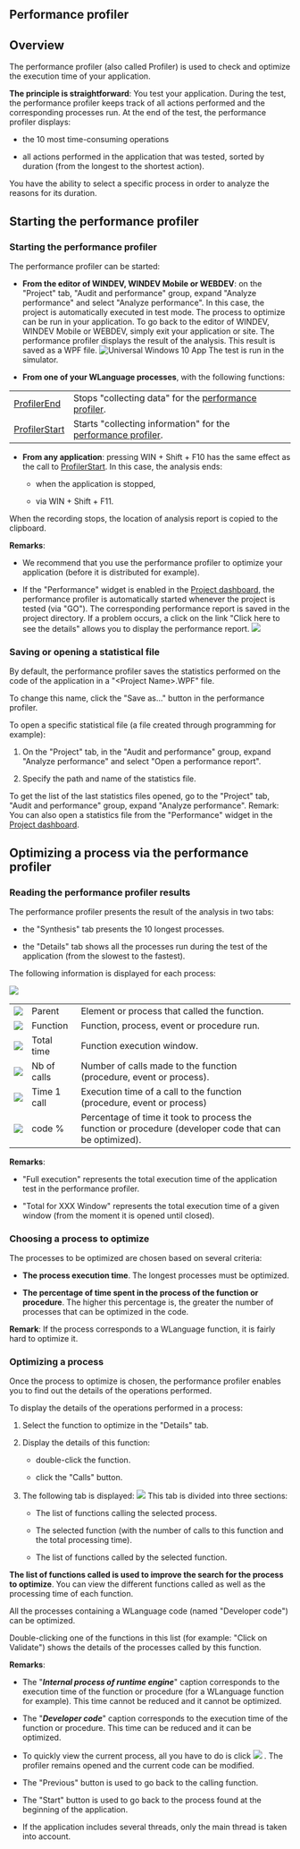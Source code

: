 


## Performance profiler
			



<a name="NOTE1"></a>
<a name="NOTE1_1"></a>


## Overview
<a name="overview_ELTTEXTE000303"></a>
The performance profiler (also called Profiler) is used to check and optimize the execution time of your application.

**The principle is straightforward**:
You test your application. During the test, the performance profiler keeps track of all actions performed and the corresponding processes run.
At the end of the test, the performance profiler displays:

- the 10 most time-consuming operations

- all actions performed in the application that was tested, sorted by duration (from the longest to the shortest action).




You have the ability to select a specific process in order to analyze the reasons for its duration.



<a name="NOTE2"></a>
<a name="NOTE2_1"></a>


## Starting the performance profiler
<a name="starting_the_performance_profiler_ELTTEXTE000327"></a>


### Starting the performance profiler
<a name="starting_the_performance_profiler_ELTPARAGRAPHE000033"></a>

The performance profiler can be started:

- **From the editor of WINDEV, WINDEV Mobile or WEBDEV**: on the "Project" tab, "Audit and performance" group, expand "Analyze performance" and select "Analyze performance". In this case, the project is automatically executed in test mode. The process to optimize can be run in your application. 
	To go back to the editor of WINDEV, WINDEV Mobile or WEBDEV, simply exit your application or site. 
	The performance profiler displays the result of the analysis. This result is saved as a WPF file.
	![Universal Windows 10 App](https://doc.pcsoft.fr/ext/images/us/UNIVERSALAPP.png) The test is run in the simulator. 

- **From one of your WLanguage processes**, with the following functions:
	


|   |   |
| --- | --- |
| [ProfilerEnd](../WDLang1/3013002.md) | Stops "collecting data" for the [performance profiler](../Editeurs/2030035.md). |
| [ProfilerStart](../WDLang1/3013012.md) | Starts "collecting information" for the [performance profiler](../Editeurs/2030035.md). |

- **From any application**: pressing WIN + Shift + F10 has the same effect as the call to [ProfilerStart](../WDLang1/3013012.md). In this case, the analysis ends: 

	- when the application is stopped,

	- via WIN + Shift + F11. 


When the recording stops, the location of analysis report is copied to the clipboard.


**Remarks**: 

- We recommend that you use the performance profiler to optimize your application (before it is distributed for example).

- If the "Performance" widget is enabled in the [Project dashboard](../Editeurs/9500221.md), the performance profiler is automatically started whenever the project is tested (via "GO"). The corresponding performance report is saved in the project directory. If a problem occurs, a click on the link "Click here to see the details" allows you to display the performance report. 
![](https://doc.pcsoft.fr/en-US/images/image.awp?langid=3&name=TDB_Wid_perf.gif)




<a name="NOTE2_2"></a>


### Saving or opening a statistical file
<a name="saving_opening_statistical_file_ELTPARAGRAPHE000106"></a>

By default, the performance profiler saves the statistics performed on the code of the application in a "&lt;Project Name&gt;.WPF" file.

To change this name, click the "Save as..." button in the performance profiler.

To open a specific statistical file (a file created through programming for example):

1. On the "Project" tab, in the "Audit and performance" group, expand "Analyze performance" and select "Open a performance report".

2. Specify the path and name of the statistics file.


To get the list of the last statistics files opened, go to the "Project" tab, "Audit and performance" group, expand "Analyze performance".
Remark: You can also open a statistics file from the "Performance" widget in the [Project dashboard](../Editeurs/9500221.md).

<a name="NOTE3"></a>
<a name="NOTE3_1"></a>


## Optimizing a process via the performance profiler
<a name="optimizing_process_via_the_performance_profiler_ELTTEXTE000379"></a>


### Reading the performance profiler results
<a name="reading_the_performance_profiler_results_ELTPARAGRAPHE000154"></a>

The performance profiler presents the result of the analysis in two tabs:

- the "Synthesis" tab presents the 10 longest processes.

- the "Details" tab shows all the processes run during the test of the application (from the slowest to the fastest).




The following information is displayed for each process:

![](https://doc.pcsoft.fr/en-US/images/image.awp?langid=3&name=P4_Analyseur%20performances%20-%20HC%20N%B0004%201.gif)



|   |   |   |
| --- | --- | --- |
| ![](https://doc.pcsoft.fr/en-US/images/image.awp?langid=3&name=Cercle1.gif)<br> | Parent | Element or process that called the function. |
| ![](https://doc.pcsoft.fr/en-US/images/image.awp?langid=3&name=Cercle2.gif)<br> | Function | Function, process, event or procedure run. |
| ![](https://doc.pcsoft.fr/en-US/images/image.awp?langid=3&name=Cercle3.gif)<br> | Total time | Function execution window. |
| ![](https://doc.pcsoft.fr/en-US/images/image.awp?langid=3&name=Cercle4.gif)<br> | Nb of calls | Number of calls made to the function (procedure, event or process). |
| ![](https://doc.pcsoft.fr/en-US/images/image.awp?langid=3&name=Cercle5.gif)<br> | Time 1 call | Execution time of a call to the function (procedure, event or process) |
| ![](https://doc.pcsoft.fr/en-US/images/image.awp?langid=3&name=Cercle6.gif)<br> | code % | Percentage of time it took to process the function or procedure (developer code that can be optimized). |


**Remarks**: 

- "Full execution" represents the total execution time of the application test in the performance profiler.

- "Total for XXX Window" represents the total execution time of a given window (from the moment it is opened until closed).



<a name="NOTE3_2"></a>


### Choosing a process to optimize
<a name="choosing_process_optimize_ELTPARAGRAPHE000210"></a>

The processes to be optimized are chosen based on several criteria:

- **The process execution time**. The longest processes must be optimized.

- **The percentage of time spent in the process of the function or procedure**. The higher this percentage is, the greater the number of processes that can be optimized in the code.




**Remark**: If the process corresponds to a WLanguage function, it is fairly hard to optimize it.
<a name="NOTE3_3"></a>


### Optimizing a process
<a name="optimizing_process_ELTPARAGRAPHE000222"></a>

Once the process to optimize is chosen, the performance profiler enables you to find out the details of the operations performed.

To display the details of the operations performed in a process: 

1. Select the function to optimize in the "Details" tab.

2. Display the details of this function:

	- double-click the function.

	- click the "Calls" button.




3. The following tab is displayed:
![](https://doc.pcsoft.fr/en-US/images/image.awp?langid=3&name=P4_Analyseur%20performances%20-%20HC%20N%B0004.gif&type=thumb)
This tab is divided into three sections:

	- The list of functions calling the selected process.

	- The selected function (with the number of calls to this function and the total processing time).

	- The list of functions called by the selected function.







**The list of functions called is used to improve the search for the process to optimize**. You can view the different functions called as well as the processing time of each function.

All the processes containing a WLanguage code (named "Developer code") can be optimized.

Double-clicking one of the functions in this list (for example: "Click on Validate") shows the details of the processes called by this function.

**Remarks**:

- The "***Internal process of runtime engine***" caption corresponds to the execution time of the function or procedure (for a WLanguage function for example). This time cannot be reduced and it cannot be optimized.

- The "***Developer code***" caption corresponds to the execution time of the function or procedure. This time can be reduced and it can be optimized.

- To quickly view the current process, all you have to do is click ![](https://doc.pcsoft.fr/en-US/images/image.awp?langid=3&name=Detail_Description_FEN_btnCode%20-%20HC%20N%B0001%201.GIF)
. The profiler remains opened and the current code can be modified.

- The "Previous" button is used to go back to the calling function.

- The "Start" button is used to go back to the process found at the beginning of the application.

- If the application includes several threads, only the main thread is taken into account.





